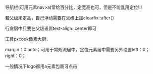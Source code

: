 导航栏(可用元素nav>a)常给百分比，定宽高也可，但是不能乱用定位!!!

若父级未定高，自己浮动需要在父级上加clearfix::after{}

行盒居中只要在父级设置text-align: center即可

工具pxcook像素大厨，

margin：0 auto；可用于常规流居中，定位元素居中需要另外设置left：0；right：0；

一般情况下logo都用a元素包裹可点击